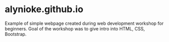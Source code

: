 # alynioke.github.io
Example of simple webpage created during web development workshop for beginners.
Goal of the workshop was to give intro into HTML, CSS, Bootstrap.
